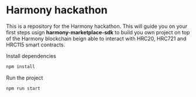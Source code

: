 # Harmony hackathon

This is a repository for the Harmony hackathon. This will guide you on your first steps usign **harmony-marketplace-sdk** to build you own project on top of the Harmony blockchain beign able to interact with HRC20, HRC721 and HRC115 smart contracts.

Install dependencies

```sh
npm install
```
Run the project

```sh
npm run start
```
